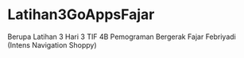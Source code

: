 # Latihan3GoAppsFajar
Berupa Latihan 3 Hari 3 TIF 4B Pemograman Bergerak Fajar Febriyadi (Intens Navigation Shoppy)

